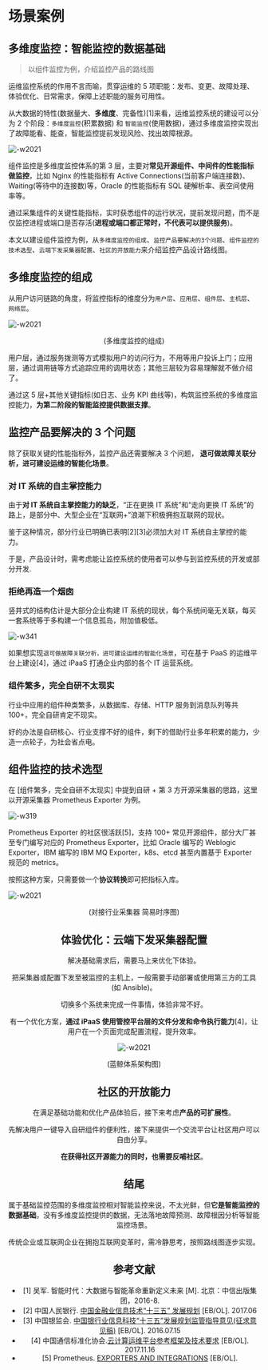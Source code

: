 # 场景案例

## 多维度监控：智能监控的数据基础
> 以组件监控为例，介绍监控产品的路线图

运维监控系统的作用不言而喻，贯穿运维的 5 项职能：发布、变更、故障处理、体验优化、日常需求，保障上述职能的服务可用性。

从大数据的特性(数据量大、**多维度**、完备性)[1]来看，运维监控系统的建设可以分为 2 个阶段：`多维度监控`(积累数据) 和  `智能监控`(使用数据)，通过多维度监控实现出了故障能看、能查，智能监控提前发现风险、找出故障根源。

![-w2021](../media/15266266168983.jpg)

组件监控是多维度监控体系的第 3 层，主要对**常见开源组件、中间件的性能指标做监控**，比如 Nginx 的性能指标有 Active Connections(当前客户端连接数)、Waiting(等待中的连接数)等，Oracle 的性能指标有 SQL 硬解析率、表空间使用率等。

通过采集组件的关键性能指标，实时获悉组件的运行状况，提前发现问题，而不是仅监控进程或端口是否存活(**进程或端口都正常时，不代表可以提供服务**)。

本文以建设组件监控为例，从`多维度监控的组成`、`监控产品要解决的3个问题`、`组件监控的技术选型`、`云端下发采集器配置`、`社区的开放能力`来介绍监控产品设计路线图。


## 多维度监控的组成

从用户访问链路的角度，将监控指标的维度分为`用户层`、`应用层`、`组件层`、`主机层`、`网络层`。

![-w2021](../media/15266173173475.jpg)
<center>(多维度监控的组成)</center>

用户层，通过服务拨测等方式模拟用户的访问行为，不用等用户投诉上门；应用层，通过调用链等方式追踪应用的调用状态；其他三层较为容易理解就不做介绍了。

通过这 5 层+其他关键指标(如日志、业务 KPI 曲线等)，构筑监控系统的多维度监控能力，**为第二阶段的智能监控提供数据支撑**。

## 监控产品要解决的 3 个问题

除了获取关键的性能指标外，监控产品还需要解决 3 个问题， **退可做故障关联分析，进可建设运维的智能化场景**。

### 对 IT 系统的自主掌控能力

由于**对 IT 系统自主掌控能力的缺乏**，“正在更换 IT 系统”和“走向更换 IT 系统”的路上，是部分中、大型企业在“互联网+”浪潮下积极拥抱互联网的现状。

鉴于这种情况，部分行业已明确已表明[2][3]必须加大对 IT 系统自主掌控的能力。

于是，产品设计时，需考虑能让监控系统的使用者可以参与到监控系统的开发或部分开发.

### 拒绝再造一个烟囱

竖井式的结构估计是大部分企业构建 IT 系统的现状，每个系统间毫无关联，每买一套系统等于多构建一个信息孤岛，附加值极低。

![-w341](../media/15266041494558.jpg)

如果想实现`退可做故障关联分析，进可建设运维的智能化场景`，可在基于 PaaS 的运维平台上建设[4]，通过 iPaaS 打通企业内部的各个 IT 运营系统。

### 组件繁多，完全自研不太现实

行业中应用的组件种类繁多，从数据库、存储、HTTP 服务到消息队列等共 100+，完全自研肯定不现实。

好的办法是自研核心、行业支撑不好的组件，剩下的借助行业多年积累的能力，少造一点轮子，为社会省点电。

## 组件监控的技术选型

在 [组件繁多，完全自研不太现实] 中提到自研 + 第 3 方开源采集器的思路，这里以开源采集器 Prometheus Exporter 为例。

![-w319](../media/15266156093948.jpg)

Prometheus Exporter 的社区很活跃[5]，支持 100+ 常见开源组件，部分大厂甚至专门编写对应的 Prometheus Exporter，比如 Oracle 编写的 Weblogic Exporter，IBM 编写的 IBM MQ Exporter，k8s、etcd 甚至内置基于 Exporter 规范的 metrics。

按照这种方案，只需要做一个**协议转换**即可把指标入库。

![-w2021](../media/15266143922560.jpg)
<center>(对接行业采集器 简易时序图)<center>

## 体验优化：云端下发采集器配置

解决基础需求后，需要马上来优化下体验。

把采集器或配置下发至被监控的主机上，一般需要手动部署或使用第三方的工具(如 Ansible)。

切换多个系统来完成一件事情，体验非常不好。

有一个优化方案，**通过 iPaaS 使用管控平台层的文件分发和命令执行能力**[4]，让用户在一个页面完成配置流程，提升效率。

![-w2021](../media/15265483425665.jpg)
<center>(蓝鲸体系架构图)<center>

## 社区的开放能力

在满足基础功能和优化产品体验后，接下来考虑**产品的可扩展性**。

先解决用户一键导入自研组件的便利性，接下来提供一个交流平台让社区用户可以自由分享。

**在获得社区开源能力的同时，也需要反哺社区**。

## 结尾

属于基础监控范围的多维度监控相对智能监控来说，不太光鲜，但**它是智能监控的数据基础**，没有多维度监控提供的数据，无法落地故障预测、故障根因分析等智能监控场景。

传统企业或互联网企业在拥抱互联网变革时，需冷静思考，按照路线图逐步实现。

## 参考文献
- [1] 吴军. 智能时代：大数据与智能革命重新定义未来 [M]. 北京：中信出版集团，2016-8.
- [2] 中国人民银行. [中国金融业信息技术“十三五” 发展规划](http://images.mofcom.gov.cn/coi/201706/20170629110047159.pdf)  [EB/OL]. 2017.06
- [3] 中国银监会. [中国银行业信息科技“十三五”发展规划监管指导意见(征求意见稿)](http://www.cbrc.gov.cn/chinese/home/docView/1940BD4B2D7740CC90F4FE4C6B3CD316.html) [EB/OL]. 2016.07.15
- [4] 中国通信标准化协会.[云计算运维平台参考框架及技术要求](http://v2.opensourcecloud.cn/article/2) [EB/OL]. 2017.11.16
- [5] Prometheus. [EXPORTERS AND INTEGRATIONS](https://prometheus.io/docs/instrumenting/exporters/) [EB/OL].
